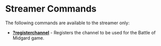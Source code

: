 # Streamer Commands

The following commands are available to the streamer only:

* **[?registerchannel](registerchannel.md)** - Registers the channel to be used for the Battle of Midgard game.